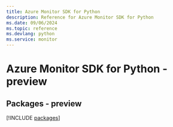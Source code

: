 ```yaml
---
title: Azure Monitor SDK for Python
description: Reference for Azure Monitor SDK for Python
ms.date: 09/06/2024
ms.topic: reference
ms.devlang: python
ms.service: monitor
---
```

# Azure Monitor SDK for Python - preview
## Packages - preview
[!INCLUDE [packages](monitor-index.md)]